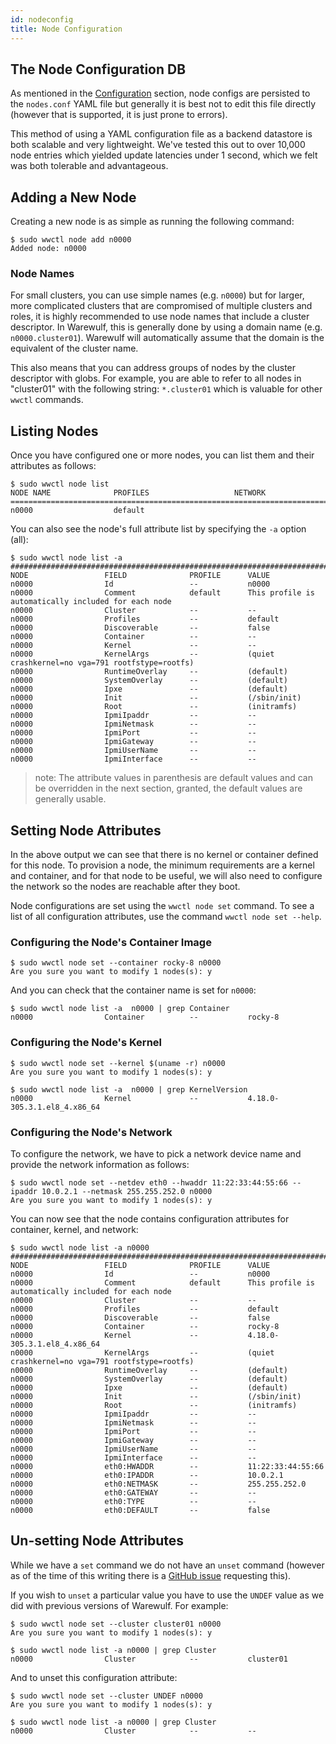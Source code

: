 ```yaml
---
id: nodeconfig
title: Node Configuration
---
```


## The Node Configuration DB

As mentioned in the [Configuration](configuration) section, node
configs are persisted to the `nodes.conf` YAML file but generally it
is best not to edit this file directly (however that is supported, it
is just prone to errors).

This method of using a YAML configuration file as a backend datastore
is both scalable and very lightweight. We've tested this out to over
10,000 node entries which yielded update latencies under 1 second,
which we felt was both tolerable and advantageous.

## Adding a New Node

Creating a new node is as simple as running the following command:

```
$ sudo wwctl node add n0000
Added node: n0000
```

### Node Names

For small clusters, you can use simple names (e.g. `n0000`) but for
larger, more complicated clusters that are compromised of multiple
clusters and roles, it is highly recommended to use node names that
include a cluster descriptor. In Warewulf, this is generally done by
using a domain name (e.g. `n0000.cluster01`). Warewulf will
automatically assume that the domain is the equivalent of the cluster
name.

This also means that you can address groups of nodes by the cluster
descriptor with globs. For example, you are able to refer to all nodes
in "cluster01" with the following string: `*.cluster01` which is
valuable for other `wwctl` commands.

## Listing Nodes

Once you have configured one or more nodes, you can list them and
their attributes as follows:

```
$ sudo wwctl node list
NODE NAME              PROFILES                   NETWORK
================================================================================
n0000                  default
```

You can also see the node's full attribute list by specifying the `-a`
option (all):

```
$ sudo wwctl node list -a
################################################################################
NODE                 FIELD              PROFILE      VALUE
n0000                Id                 --           n0000
n0000                Comment            default      This profile is automatically included for each node
n0000                Cluster            --           --
n0000                Profiles           --           default
n0000                Discoverable       --           false
n0000                Container          --           --
n0000                Kernel             --           --
n0000                KernelArgs         --           (quiet crashkernel=no vga=791 rootfstype=rootfs)
n0000                RuntimeOverlay     --           (default)
n0000                SystemOverlay      --           (default)
n0000                Ipxe               --           (default)
n0000                Init               --           (/sbin/init)
n0000                Root               --           (initramfs)
n0000                IpmiIpaddr         --           --
n0000                IpmiNetmask        --           --
n0000                IpmiPort           --           --
n0000                IpmiGateway        --           --
n0000                IpmiUserName       --           --
n0000                IpmiInterface      --           --
```

> note: The attribute values in parenthesis are default values and can
> be overridden in the next section, granted, the default values are
> generally usable.

## Setting Node Attributes

In the above output we can see that there is no kernel or container
defined for this node. To provision a node, the minimum requirements
are a kernel and container, and for that node to be useful, we will
also need to configure the network so the nodes are reachable after
they boot.

Node configurations are set using the `wwctl node set` command. To see
a list of all configuration attributes, use the command `wwctl node
set --help`.

### Configuring the Node's Container Image

```
$ sudo wwctl node set --container rocky-8 n0000
Are you sure you want to modify 1 nodes(s): y
```

And you can check that the container name is set for `n0000`:
```
$ sudo wwctl node list -a  n0000 | grep Container
n0000                Container          --           rocky-8
```

### Configuring the Node's Kernel

```
$ sudo wwctl node set --kernel $(uname -r) n0000
Are you sure you want to modify 1 nodes(s): y

$ sudo wwctl node list -a  n0000 | grep KernelVersion
n0000                Kernel             --           4.18.0-305.3.1.el8_4.x86_64
```

### Configuring the Node's Network

To configure the network, we have to pick a network device name and
provide the network information as follows:

```
$ sudo wwctl node set --netdev eth0 --hwaddr 11:22:33:44:55:66 --ipaddr 10.0.2.1 --netmask 255.255.252.0 n0000
Are you sure you want to modify 1 nodes(s): y
```

You can now see that the node contains configuration attributes for
container, kernel, and network:

```
$ sudo wwctl node list -a n0000
################################################################################
NODE                 FIELD              PROFILE      VALUE
n0000                Id                 --           n0000
n0000                Comment            default      This profile is automatically included for each node
n0000                Cluster            --           --
n0000                Profiles           --           default
n0000                Discoverable       --           false
n0000                Container          --           rocky-8
n0000                Kernel             --           4.18.0-305.3.1.el8_4.x86_64
n0000                KernelArgs         --           (quiet crashkernel=no vga=791 rootfstype=rootfs)
n0000                RuntimeOverlay     --           (default)
n0000                SystemOverlay      --           (default)
n0000                Ipxe               --           (default)
n0000                Init               --           (/sbin/init)
n0000                Root               --           (initramfs)
n0000                IpmiIpaddr         --           --
n0000                IpmiNetmask        --           --
n0000                IpmiPort           --           --
n0000                IpmiGateway        --           --
n0000                IpmiUserName       --           --
n0000                IpmiInterface      --           --
n0000                eth0:HWADDR        --           11:22:33:44:55:66
n0000                eth0:IPADDR        --           10.0.2.1
n0000                eth0:NETMASK       --           255.255.252.0
n0000                eth0:GATEWAY       --           --
n0000                eth0:TYPE          --           --
n0000                eth0:DEFAULT       --           false
```

## Un-setting Node Attributes

While we have a `set` command we do not have an `unset` command
(however as of the time of this writing there is a [GitHub
issue](https://github.com/hpcng/warewulf/issues/35) requesting this).

If you wish to `unset` a particular value you have to use the `UNDEF`
value as we did with previous versions of Warewulf. For example:

```
$ sudo wwctl node set --cluster cluster01 n0000
Are you sure you want to modify 1 nodes(s): y

$ sudo wwctl node list -a n0000 | grep Cluster
n0000                Cluster            --           cluster01
```
And to unset this configuration attribute:
```
$ sudo wwctl node set --cluster UNDEF n0000
Are you sure you want to modify 1 nodes(s): y

$ sudo wwctl node list -a n0000 | grep Cluster
n0000                Cluster            --           --
```
